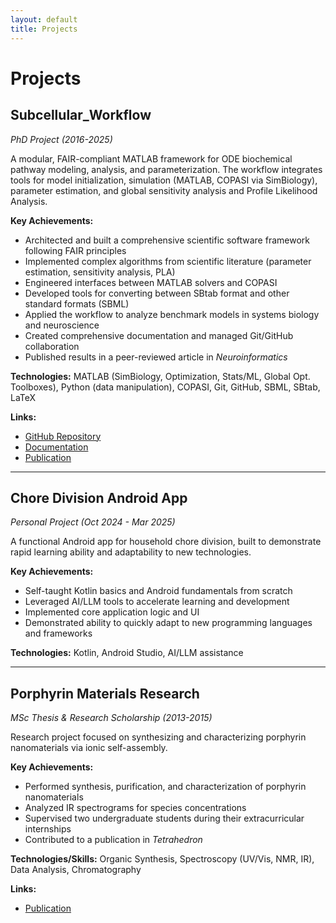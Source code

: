 ```yaml
---
layout: default
title: Projects
---
```


# Projects

## Subcellular_Workflow
*PhD Project (2016-2025)*

A modular, FAIR-compliant MATLAB framework for ODE biochemical pathway modeling, analysis, and parameterization. The workflow integrates tools for model initialization, simulation (MATLAB, COPASI via SimBiology), parameter estimation, and global sensitivity analysis and Profile Likelihood Analysis.

**Key Achievements:**
- Architected and built a comprehensive scientific software framework following FAIR principles
- Implemented complex algorithms from scientific literature (parameter estimation, sensitivity analysis, PLA)
- Engineered interfaces between MATLAB solvers and COPASI
- Developed tools for converting between SBtab format and other standard formats (SBML)
- Applied the workflow to analyze benchmark models in systems biology and neuroscience
- Created comprehensive documentation and managed Git/GitHub collaboration
- Published results in a peer-reviewed article in *Neuroinformatics*

**Technologies:** MATLAB (SimBiology, Optimization, Stats/ML, Global Opt. Toolboxes), Python (data manipulation), COPASI, Git, GitHub, SBML, SBtab, LaTeX

**Links:**
- [GitHub Repository](https://github.com/jpgsantos/Subcellular_Workflow)
- [Documentation](https://subcellular-workflow.readthedocs.io/)
- [Publication](https://doi.org/10.1007/s12021-021-09546-3)

---

## Chore Division Android App
*Personal Project (Oct 2024 - Mar 2025)*

A functional Android app for household chore division, built to demonstrate rapid learning ability and adaptability to new technologies.

**Key Achievements:**
- Self-taught Kotlin basics and Android fundamentals from scratch
- Leveraged AI/LLM tools to accelerate learning and development
- Implemented core application logic and UI
- Demonstrated ability to quickly adapt to new programming languages and frameworks

**Technologies:** Kotlin, Android Studio, AI/LLM assistance

---

## Porphyrin Materials Research
*MSc Thesis & Research Scholarship (2013-2015)*

Research project focused on synthesizing and characterizing porphyrin nanomaterials via ionic self-assembly.

**Key Achievements:**
- Performed synthesis, purification, and characterization of porphyrin nanomaterials
- Analyzed IR spectrograms for species concentrations
- Supervised two undergraduate students during their extracurricular internships
- Contributed to a publication in *Tetrahedron*

**Technologies/Skills:** Organic Synthesis, Spectroscopy (UV/Vis, NMR, IR), Data Analysis, Chromatography

**Links:**
- [Publication](https://doi.org/10.1016/j.tet.2016.09.030)
